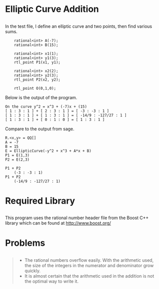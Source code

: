 # Elliptic Curve Addition
##

In the test file, I define an elliptic curve and two points, then find various sums.
```
    rational<int> A(-7);
    rational<int> B(15);

    rational<int> x1(1);
    rational<int> y1(3);
    rtl_point P1(x1, y1);

    rational<int> x2(2);
    rational<int> y2(3);
    rtl_point P2(x2, y2);

    rtl_point O(0,1,0);
```

Below is the output of the program.
```
On the curve y^2 = x^3 + (-7)x + (15)
[ 1 : 3 : 1 ] + [ 2 : 3 : 1 ] = [ -3 : -3 : 1 ]
[ 1 : 3 : 1 ] + [ 1 : 3 : 1 ] = [ -14/9 : -127/27 : 1 ]
[ 1 : 3 : 1 ] + [ 0 : 1 : 0 ] = [ 1 : 3 : 1 ]
```

Compare to the output from sage.
```
R.<x,y> = QQ[]
A = -7
B = 15
E = EllipticCurve(-y^2 + x^3 + A*x + B)
P1 = E(1,3)
P2 = E(2,3)

P1 + P2
    (-3 : -3 : 1)
P1 + P2
    (-14/9 : -127/27 : 1)
```

# Required Library
##

This program uses the rational number header file from the Boost C++ library which can be found at http://www.boost.org/

# Problems
##

> - The rational numbers overflow easily. With the arithmetic used, the size of the integers in the 
numerator and denominator grow quickly.
> - It is almost certain that the arithmetic used in the addition is not the optimal way to write it.

